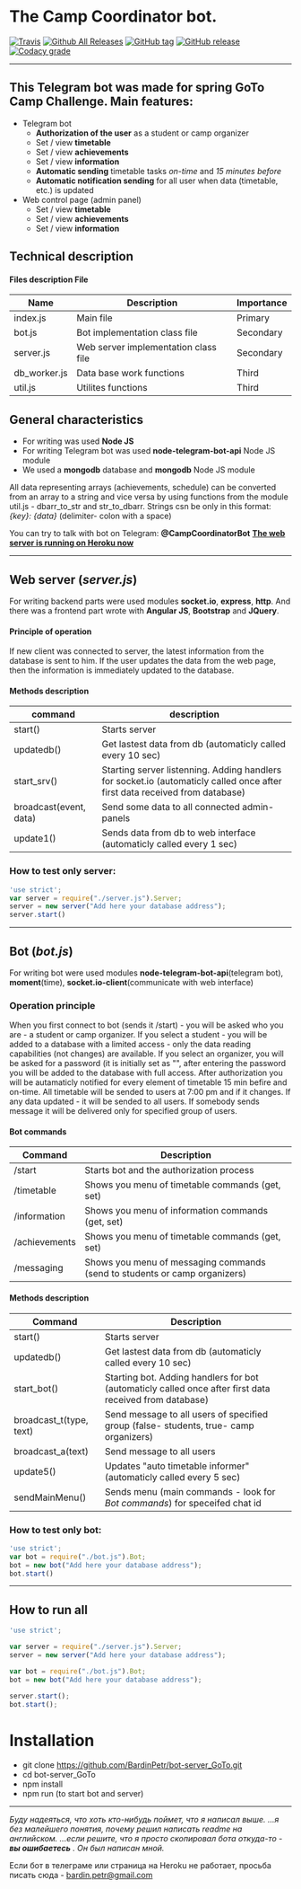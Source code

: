 The Camp Coordinator bot. 
===================== 
[![Travis](https://img.shields.io/travis/BardinPetr/bot-server_GoTo.svg?style=flat-square)](https://travis-ci.org/BardinPetr/bot-server_GoTo)  [![Github All Releases](https://img.shields.io/github/downloads/BardinPetr/bot-server_GoTo/total.svg?style=flat-square)](https://github.com/BardinPetr/bot-server_GoTo)  [![GitHub tag](https://img.shields.io/github/tag/BardinPetr/bot-server_GoTo.svg?style=flat-square)](https://github.com/BardinPetr/bot-server_GoTo/tags)  [![GitHub release](https://img.shields.io/github/release/BardinPetr/bot-server_GoTo.svg?style=flat-square)](https://github.com/BardinPetr/bot-server_GoTo/releases)  [![Codacy grade](https://img.shields.io/codacy/grade/32431a32ce774d4c836cefbb6e20f683.svg?style=flat-square)](https://www.codacy.com/app/BardinPetr/bot-server_GoTo)

----------
This Telegram bot was made for spring GoTo Camp Challenge. 
Main features: 
-------------------- 
- Telegram bot 
	- __Authorization of the user__ as a student or camp organizer
	- Set / view __timetable__ 
	- Set / view __achievements__ 
	- Set / view __information__ 
	- __Automatic sending__ timetable tasks *on-time* and *15 minutes before* 
	- __Automatic notification sending__ for all user when data (timetable, etc.) is updated 
- Web control page (admin panel)  
	- Set / view __timetable__ 
	- Set / view __achievements__ 
	- Set / view __information__ 

Technical description 
------------------------- 
#### Files description File 
Name | Description | Importance
----- | ------------- | -------------- 
index.js | Main file | Primary 
bot.js | Bot implementation class file | Secondary 
server.js | Web server implementation class file | Secondary 
db_worker.js | Data base work functions | Third 
util.js | Utilites functions | Third


## General characteristics
* For writing was used **Node JS**
* For writing Telegram bot was used **node-telegram-bot-api** Node JS module
* We used a **mongodb** database and **mongodb** Node JS module

All data representing arrays (achievements, schedule) can be converted from an array to a string and vice versa by using functions from the module util.js - dbarr_to_str and str_to_dbarr. Strings csn be only in this format: *{key}: {data}* (delimiter- colon with a space)
 
You can try to talk with bot on Telegram: **@CampCoordinatorBot**
[**The web server is running on Heroku now**](camp-organizer-bot.herokuapp.com)

----------

## Web server (*server.js*)
For writing backend parts were used modules **socket.io**, **express**, **http**. And there was a frontend part wrote with **Angular JS**, **Bootstrap** and **JQuery**.
#### Principle of operation
If new client was connected to server, the latest information from the database is sent to him. If the user updates the data from the web page, then the information is immediately updated to the database. 
#### Methods description
command | description 
----- | -------------
start() | Starts server 
updatedb() | Get lastest data from db (automaticly called every 10 sec) 
start_srv() | Starting server listenning. Adding handlers for socket.io (automaticly called once after first data received from database) 
broadcast(event, data) | Send some data to all connected admin-panels 
update1() | Sends data from db to web interface (automaticly called every 1 sec) 
### How to test only server:
```javascript
'use strict';
var server = require("./server.js").Server;
server = new server("Add here your database address");
server.start()
```

----------

## Bot (*bot.js*)
For writing bot were used modules **node-telegram-bot-api**(telegram bot), **moment**(time), **socket.io-client**(communicate with web interface) 
### Operation principle
When you first connect to bot (sends it /start) - you will be asked who you are - a student or camp organizer. If you select a student - you will be added to a database with a limited access - only the data reading capabilities (not changes) are available. If you select an organizer, you will be asked for a password (it is initially set as "", after entering the password you will be added to the database with full access.
After authorization you will be autamaticly notified for every element of timetable 15 min befire and on-time. All timetable will be sended to users at 7:00 pm and if it changes.
If any data updated - it will be sended to all users.
If somebody sends message it will be delivered only for specified group of users.
#### Bot commands
Command | Description
----- | -----
/start | Starts bot and the authorization process
/timetable | Shows you menu of timetable commands (get, set)
/information | Shows you menu of information commands (get, set)
/achievements | Shows you menu of timetable commands (get, set)
/messaging | Shows you menu of messaging commands (send to students or camp organizers)
#### Methods description
Command | Description |
----- | ------
start() | Starts server 
updatedb() | Get lastest data from db (automaticly called every 10 sec) 
start_bot() | Starting bot. Adding handlers for bot (automaticly called once after first data received from database) 
broadcast_t(type, text) | Send message to all users of specified group (false- students, true- camp organizers) 
broadcast_a(text) | Send message to all users 
update5() | Updates "auto timetable informer" (automaticly called every 5 sec) 
sendMainMenu() | Sends menu (main commands - look for *Bot commands*) for speceifed chat id 

### How to test only bot:
```javascript
'use strict';
var bot = require("./bot.js").Bot;
bot = new bot("Add here your database address");
bot.start()
```

----------

## How to run all
```javascript
'use strict';

var server = require("./server.js").Server;
server = new server("Add here your database address");

var bot = require("./bot.js").Bot;
bot = new bot("Add here your database address");

server.start();
bot.start();
```

# Installation
*	git clone https://github.com/BardinPetr/bot-server_GoTo.git
*	cd bot-server_GoTo
*	npm install
*	npm run (to start bot and server)


----------
*Буду надеяться, что хоть кто-нибудь поймет, что я написал выше.*
*...я без малейшего понятия, почему решил написать readme на английском.*
_...если решите, что я просто скопировал бота откуда-то - **вы ошибаетесь** . Он был написан мной._

Если бот в телеграме или страница на Heroku не работает, просьба писать сюда - bardin.petr@gmail.com
